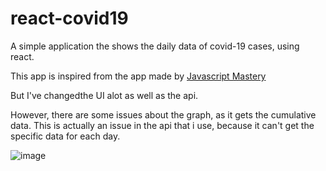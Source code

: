 # react-covid19

 A simple application the shows the daily data of covid-19 cases, using react.
 
This app is inspired from the app made by [Javascript Mastery](https://www.youtube.com/watch?v=khJlrj3Y6Ls)

But I've changedthe UI alot as well as the api.

However, there are some issues about the graph, as it gets the cumulative data. This is actually an issue in the api that i use, because it can't get the specific data for each day.

![image](https://user-images.githubusercontent.com/41386480/86511582-d6b6cf80-bdfa-11ea-81fc-4de8a4259a72.png)
